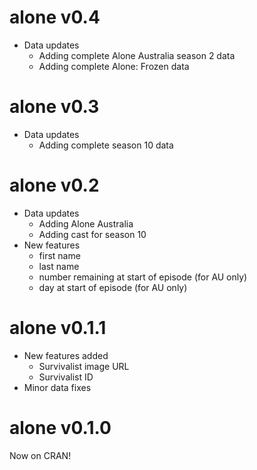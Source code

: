# alone v0.4

* Data updates
    - Adding complete Alone Australia season 2 data
    - Adding complete Alone: Frozen data


# alone v0.3

* Data updates
    - Adding complete season 10 data

# alone v0.2


* Data updates
    - Adding Alone Australia
    - Adding cast for season 10
* New features
    - first name
    - last name
    - number remaining at start of episode (for AU only)
    - day at start of episode (for AU only)


# alone v0.1.1

* New features added
  * Survivalist image URL
  * Survivalist ID
* Minor data fixes


# alone v0.1.0

Now on CRAN!

